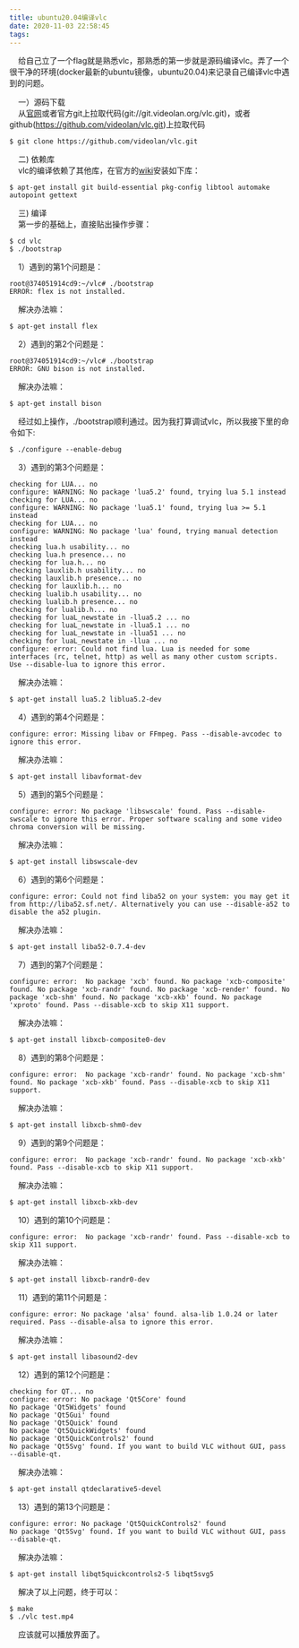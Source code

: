 ```yaml
---
title: ubuntu20.04编译vlc
date: 2020-11-03 22:58:45
tags:
---
```


&nbsp;&nbsp;&nbsp;&nbsp;给自己立了一个flag就是熟悉vlc，那熟悉的第一步就是源码编译vlc。弄了一个很干净的环境(docker最新的ubuntu镜像，ubuntu20.04)来记录自己编译vlc中遇到的问题。    
<!--more-->
&nbsp;&nbsp;&nbsp;&nbsp;一）源码下载    
&nbsp;&nbsp;&nbsp;&nbsp;从[官网](https://www.videolan.org/vlc/download-sources.html)或者官方git上拉取代码(git://git.videolan.org/vlc.git)，或者github(https://github.com/videolan/vlc.git)上拉取代码
```shell
$ git clone https://github.com/videolan/vlc.git
```
&nbsp;&nbsp;&nbsp;&nbsp;二) 依赖库    
&nbsp;&nbsp;&nbsp;&nbsp;vlc的编译依赖了其他库，在官方的[wiki](https://wiki.videolan.org/UnixCompile/)安装如下库：   
```shell
$ apt-get install git build-essential pkg-config libtool automake autopoint gettext
```

&nbsp;&nbsp;&nbsp;&nbsp;三) 编译    
&nbsp;&nbsp;&nbsp;&nbsp;第一步的基础上，直接贴出操作步骤：
```shell
$ cd vlc
$ ./bootstrap
```
&nbsp;&nbsp;&nbsp;&nbsp;1）遇到的第1个问题是：
```shell
root@374051914cd9:~/vlc# ./bootstrap
ERROR: flex is not installed.
```
&nbsp;&nbsp;&nbsp;&nbsp;解决办法嘛：
```shell
$ apt-get install flex
```
&nbsp;&nbsp;&nbsp;&nbsp;2）遇到的第2个问题是：
```shell
root@374051914cd9:~/vlc# ./bootstrap
ERROR: GNU bison is not installed.
```
&nbsp;&nbsp;&nbsp;&nbsp;解决办法嘛：
```shell
$ apt-get install bison
```
&nbsp;&nbsp;&nbsp;&nbsp;经过如上操作，./bootstrap顺利通过。因为我打算调试vlc，所以我接下里的命令如下:
```shell
$ ./configure --enable-debug
```
&nbsp;&nbsp;&nbsp;&nbsp;3）遇到的第3个问题是：
```shell
checking for LUA... no
configure: WARNING: No package 'lua5.2' found, trying lua 5.1 instead
checking for LUA... no
configure: WARNING: No package 'lua5.1' found, trying lua >= 5.1 instead
checking for LUA... no
configure: WARNING: No package 'lua' found, trying manual detection instead
checking lua.h usability... no
checking lua.h presence... no
checking for lua.h... no
checking lauxlib.h usability... no
checking lauxlib.h presence... no
checking for lauxlib.h... no
checking lualib.h usability... no
checking lualib.h presence... no
checking for lualib.h... no
checking for luaL_newstate in -llua5.2 ... no
checking for luaL_newstate in -llua5.1 ... no
checking for luaL_newstate in -llua51 ... no
checking for luaL_newstate in -llua ... no
configure: error: Could not find lua. Lua is needed for some interfaces (rc, telnet, http) as well as many other custom scripts. Use --disable-lua to ignore this error.

```
&nbsp;&nbsp;&nbsp;&nbsp;解决办法嘛：
```shell
$ apt-get install lua5.2 liblua5.2-dev 
```    
&nbsp;&nbsp;&nbsp;&nbsp;4）遇到的第4个问题是：
```shell
configure: error: Missing libav or FFmpeg. Pass --disable-avcodec to ignore this error.
```
&nbsp;&nbsp;&nbsp;&nbsp;解决办法嘛：
```shell
$ apt-get install libavformat-dev
```
&nbsp;&nbsp;&nbsp;&nbsp;5）遇到的第5个问题是：
```shell
configure: error: No package 'libswscale' found. Pass --disable-swscale to ignore this error. Proper software scaling and some video chroma conversion will be missing.
```
&nbsp;&nbsp;&nbsp;&nbsp;解决办法嘛：
```shell
$ apt-get install libswscale-dev
```
&nbsp;&nbsp;&nbsp;&nbsp;6）遇到的第6个问题是：
```shell
configure: error: Could not find liba52 on your system: you may get it from http://liba52.sf.net/. Alternatively you can use --disable-a52 to disable the a52 plugin.
```
&nbsp;&nbsp;&nbsp;&nbsp;解决办法嘛：
```shell
$ apt-get install liba52-0.7.4-dev
```
&nbsp;&nbsp;&nbsp;&nbsp;7）遇到的第7个问题是：
```shell
configure: error:  No package 'xcb' found. No package 'xcb-composite' found. No package 'xcb-randr' found. No package 'xcb-render' found. No package 'xcb-shm' found. No package 'xcb-xkb' found. No package 'xproto' found. Pass --disable-xcb to skip X11 support.
```
&nbsp;&nbsp;&nbsp;&nbsp;解决办法嘛：
```shell
$ apt-get install libxcb-composite0-dev
```

&nbsp;&nbsp;&nbsp;&nbsp;8）遇到的第8个问题是：
```shell
configure: error:  No package 'xcb-randr' found. No package 'xcb-shm' found. No package 'xcb-xkb' found. Pass --disable-xcb to skip X11 support.
```
&nbsp;&nbsp;&nbsp;&nbsp;解决办法嘛：
```shell
$ apt-get install libxcb-shm0-dev
```

&nbsp;&nbsp;&nbsp;&nbsp;9）遇到的第9个问题是：
```shell
configure: error:  No package 'xcb-randr' found. No package 'xcb-xkb' found. Pass --disable-xcb to skip X11 support.
```
&nbsp;&nbsp;&nbsp;&nbsp;解决办法嘛：
```shell
$ apt-get install libxcb-xkb-dev
```

&nbsp;&nbsp;&nbsp;&nbsp;10）遇到的第10个问题是：
```shell
configure: error:  No package 'xcb-randr' found. Pass --disable-xcb to skip X11 support.
```
&nbsp;&nbsp;&nbsp;&nbsp;解决办法嘛：
```shell
$ apt-get install libxcb-randr0-dev
```

&nbsp;&nbsp;&nbsp;&nbsp;11）遇到的第11个问题是：
```shell
configure: error: No package 'alsa' found. alsa-lib 1.0.24 or later required. Pass --disable-alsa to ignore this error.
```
&nbsp;&nbsp;&nbsp;&nbsp;解决办法嘛：
```shell
$ apt-get install libasound2-dev 
```

&nbsp;&nbsp;&nbsp;&nbsp;12）遇到的第12个问题是：
```shell
checking for QT... no
configure: error: No package 'Qt5Core' found
No package 'Qt5Widgets' found
No package 'Qt5Gui' found
No package 'Qt5Quick' found
No package 'Qt5QuickWidgets' found
No package 'Qt5QuickControls2' found
No package 'Qt5Svg' found. If you want to build VLC without GUI, pass --disable-qt.
```
&nbsp;&nbsp;&nbsp;&nbsp;解决办法嘛：
```shell
$ apt-get install qtdeclarative5-devel
```
&nbsp;&nbsp;&nbsp;&nbsp;13）遇到的第13个问题是：
```shell
configure: error: No package 'Qt5QuickControls2' found
No package 'Qt5Svg' found. If you want to build VLC without GUI, pass --disable-qt.
```
&nbsp;&nbsp;&nbsp;&nbsp;解决办法嘛：
```shell
$ apt-get install libqt5quickcontrols2-5 libqt5svg5
```
&nbsp;&nbsp;&nbsp;&nbsp;解决了以上问题，终于可以：
 ```shell
$ make 
$ ./vlc test.mp4
```
&nbsp;&nbsp;&nbsp;&nbsp;应该就可以播放界面了。